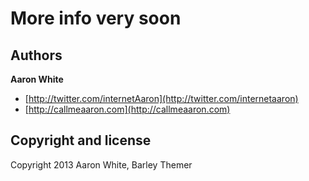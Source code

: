 # More info very soon





## Authors

**Aaron White**

+ [http://twitter.com/internetAaron](http://twitter.com/internetaaron)
+ [http://callmeaaron.com](http://callmeaaron.com)



## Copyright and license

Copyright 2013 Aaron White, Barley Themer